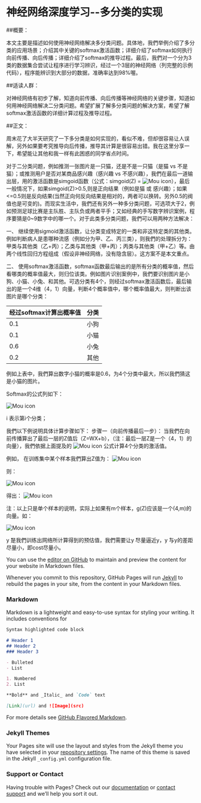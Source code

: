 # 神经网络深度学习--多分类的实现 

##概要：

本文主要是描述如何使用神经网络解决多分类问题。具体地，我們举例介绍了多分类的应用场景；介绍其中关键的softmax激活函数；详细介绍了softmax如何执行向前传播、向后传播；详细介绍了softmax的推导过程。最后，我們对一个分为3类的数据集合尝试让程序进行学习辨识，经过一个3层的神经网络（列完整的示例代码），程序能辨识到大部分的数据，准确率达到98%喔。

##适读人群：

对神经网络有初步了解，知道向前传播、向后传播等神经网络的关键步骤，知道如何用神经网络解决二分类问题。希望扩展了解多分类问题的解决方案，希望了解softmax激活函数的详细计算过程及推导过程。

##正文：



周末花了大半天研究了一下多分类是如何实现的，看似不难，但却很容易让人误解，另外如果要考究推导向后传播，推导其计算是很容易出错。我在这里分享一下，希望能让其他和我一样有此困惑的同学省点时间。

对于二分类问题，例如推测一张图片是一只猫，还是不是一只猫（是猫 vs 不是猫）；或推测用户是否对某商品感兴趣（感兴趣 vs 不感兴趣），我們在最后一道输出层，用的激活函数是simgoid函数（公式：simgoid(Z) =  ![Mou icon](https://raw.githubusercontent.com/jayliangdl/jayliangdl.github.io/master/softmax_sigmoid.PNG)），最后一般情况下，如果simgoid(Z)>0.5,则是正向结果（例如是猫 或 感兴趣）；如果<=0.5则是反向结果(当然正向何反向结果是相对的，两者可以换转。另外0.5的阀值也是可变的)。而现实生活中，我們还有另外一种多分类问题，可选项大于2，例如预测足球比赛是主队胜、主队负或两者平手；又如经典的手写数字辨识案例，程序要猜是0~9数字中的哪一个。对于此类多分类问题，我們可以用两种方法解决：

一、	继续使用sigmoid激活函数，让分类变成特定的一类和非这特定类的其他类。例如判断病人是患哪种流感（例如分为甲、乙、丙三类），则我們的处理拆分为：甲类与其他类（乙+丙）；乙类与其他类（甲+丙）；丙类与其他类（甲+乙）等。由两个线性回归方程组成（假设非神经网络，没有隐含层）。这方案不是本文重点。

二、	使用softmax激活函数，softmax函数最后输出的是所有分类的概率值，然后看哪类的概率值最大，则归位该类。例如图片识别案例中，我們要识别图片是小狗、小猫、小兔、和其他。可选分类有4个，则经过softmax激活函数后，最后输出的是一个4维（4，1）向量，判断4个概率值中，哪个概率值最大，则判断出该图片是哪个分类：


| 经过softmax计算出概率值 |分类| 
| - | - | 
| 0.1 | 小狗 | 
| 0.1 | 小猫 | 
| 0.6 | 小兔 |
| 0.2 | 其他 |

例如上表中，我們算出数字小猫的概率是0.6，为4个分类中最大，所以我們猜这是小猫的图片。


Softmax的公式列如下：

![Mou icon](https://raw.githubusercontent.com/jayliangdl/jayliangdl.github.io/master/softmax_softmax.PNG)

i 表示第i个分类；


我們以下例说明具体计算步骤如下：
步骤一（向前传播最后一步）：
当我們在向前传播算出了最后一层的Z值后（Z=WX+b），（注：最后一层Z是一个（4，1）的向量），我們依据上面提及的
![Mou icon](https://raw.githubusercontent.com/jayliangdl/jayliangdl.github.io/master/softmax_softmax2.PNG)
公式计算4个分类的激活值。

例如，
在训练集中某个样本我們算出Z值为：
![Mou icon](https://raw.githubusercontent.com/jayliangdl/jayliangdl.github.io/master/sample1.PNG)

则：

![Mou icon](https://raw.githubusercontent.com/jayliangdl/jayliangdl.github.io/master/softmax_softmax3.PNG)

得出：
![Mou icon](https://raw.githubusercontent.com/jayliangdl/jayliangdl.github.io/master/sample2.PNG)


注：以上只是单个样本的说明，实际上如果有m个样本，g(Z)应该是一个(4,m)的向量。如：

![Mou icon](https://raw.githubusercontent.com/jayliangdl/jayliangdl.github.io/master/sample3.PNG)

y ̂是我們训练出网络所计算得到的预估值，我們需要让y ̂尽量逼近y，y ̂与y的差距尽量小，即cost尽量小。





You can use the [editor on GitHub](https://github.com/jayliangdl/deep_learn/edit/master/index.md) to maintain and preview the content for your website in Markdown files.

Whenever you commit to this repository, GitHub Pages will run [Jekyll](https://jekyllrb.com/) to rebuild the pages in your site, from the content in your Markdown files.

### Markdown

Markdown is a lightweight and easy-to-use syntax for styling your writing. It includes conventions for

```markdown
Syntax highlighted code block

# Header 1
## Header 2
### Header 3

- Bulleted
- List

1. Numbered
2. List

**Bold** and _Italic_ and `Code` text

[Link](url) and ![Image](src)
```

For more details see [GitHub Flavored Markdown](https://guides.github.com/features/mastering-markdown/).

### Jekyll Themes

Your Pages site will use the layout and styles from the Jekyll theme you have selected in your [repository settings](https://github.com/jayliangdl/deep_learn/settings). The name of this theme is saved in the Jekyll `_config.yml` configuration file.

### Support or Contact

Having trouble with Pages? Check out our [documentation](https://help.github.com/categories/github-pages-basics/) or [contact support](https://github.com/contact) and we’ll help you sort it out.
